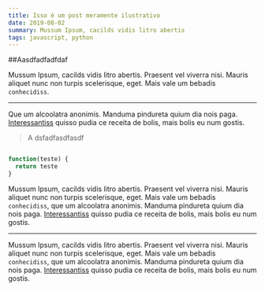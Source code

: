 ```yaml
---
title: Isso é um post meramente ilustrativo
date: 2019-08-02
summary: Mussum Ipsum, cacilds vidis litro abertis
tags: javascript, python
---
```


##Aasdfadfadfdaf

Mussum Ipsum, cacilds vidis litro abertis. Praesent vel viverra nisi. Mauris aliquet nunc non turpis scelerisque, eget. Mais vale um bebadis `conhecidiss`.
___
Que um alcoolatra anonimis. Manduma pindureta quium dia nois paga. [Interessantiss][0] quisso pudia ce receita de bolis, mais bolis eu num gostis.

>A dsfadfasdfasdf

```javascript

function(teste) {
  return teste
}

```

Mussum Ipsum, cacilds vidis litro abertis. Praesent vel viverra nisi. Mauris aliquet nunc non turpis scelerisque, eget. Mais vale um bebadis `conhecidiss`, que um alcoolatra anonimis. Manduma pindureta quium dia nois paga. [Interessantiss][0] quisso pudia ce receita de bolis, mais bolis eu num gostis.
___

Mussum Ipsum, cacilds vidis litro abertis. Praesent vel viverra nisi. Mauris aliquet nunc non turpis scelerisque, eget. Mais vale um bebadis `conhecidiss`, que um alcoolatra anonimis. Manduma pindureta quium dia nois paga. [Interessantiss][0] quisso pudia ce receita de bolis, mais bolis eu num gostis.

[0]: https://www.google.com